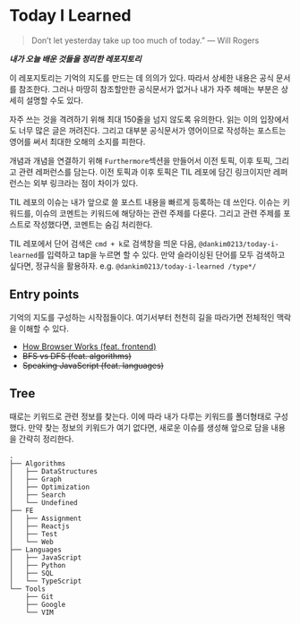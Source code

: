 # Today I Learned

> Don’t let yesterday take up too much of today.” — Will Rogers

**_내가 오늘 배운 것들을 정리한 레포지토리_**

이 레포지토리는 기억의 지도를 만드는 데 의의가 있다. 따라서 상세한 내용은 공식 문서를 참조한다. 그러나 마땅히 참조할만한 공식문서가 없거나 내가 자주 헤매는 부분은 상세히 설명할 수도 있다.

자주 쓰는 것을 격려하기 위해 최대 150줄을 넘지 않도록 유의한다. 읽는 이의 입장에서도 너무 많은 글은 꺼려진다. 그리고 대부분 공식문서가 영어이므로 작성하는 포스트는 영어를 써서 최대한 오해의 소지를 피한다.

개념과 개념을 연결하기 위해 `Furthermore`섹션을 만들어서 이전 토픽, 이후 토픽, 그리고 관련 레퍼런스를 담는다. 이전 토픽과 이후 토픽은 TIL 레포에 담긴 링크이지만 레퍼런스는 외부 링크라는 점이 차이가 있다.

TIL 레포의 이슈는 내가 앞으로 쓸 포스트 내용을 빠르게 등록하는 데 쓰인다. 이슈는 키워드를, 이슈의 코멘트는 키워드에 해당하는 관련 주제를 다룬다. 그리고 관련 주제를 포스트로 작성했다면, 코멘트는 숨김 처리한다.

TIL 레포에서 단어 검색은 `cmd + k`로 검색창을 띄운 다음, `@dankim0213/today-i-learned`를 입력하고 tap을 누르면 할 수 있다. 만약 슬라이싱된 단어를 모두 검색하고 싶다면, 정규식을 활용하자. e.g. `@dankim0213/today-i-learned /type*/`

## Entry points

기억의 지도를 구성하는 시작점들이다. 여기서부터 천천히 길을 따라가면 전체적인 맥락을 이해할 수 있다.

- [How Browser Works (feat. frontend)](./FE/Web/how-browser-works.md)
- ~~BFS vs DFS (feat. algorithms)~~
- ~~Speaking JavaScript (feat. languages)~~

## Tree

때로는 키워드로 관련 정보를 찾는다. 이에 따라 내가 다루는 키워드를 폴더형태로 구성했다. 만약 찾는 정보의 키워드가 여기 없다면, 새로운 이슈를 생성해 앞으로 담을 내용을 간략히 정리한다.

```
.
├── Algorithms
│   ├── DataStructures
│   ├── Graph
│   ├── Optimization
│   ├── Search
│   └── Undefined
├── FE
│   ├── Assignment
│   ├── Reactjs
│   ├── Test
│   └── Web
├── Languages
│   ├── JavaScript
│   ├── Python
│   ├── SQL
│   └── TypeScript
└── Tools
    ├── Git
    ├── Google
    └── VIM
```
